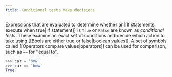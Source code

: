 ```yaml
---
title: Conditional tests make decisions
---
```


Expressions that are evaluated to determine whether an[[If statements execute when true| if statement]] is `True` or `False` are known as *conditional tests*. These examine an exact set of conditions and decide which action to take using [[Bools are either true or false|boolean values]]. A set of symbols called [[Operators compare values|operators]] can be used for comparison, such as `==` for "equal to".

```python
>>> car = 'bmw'
>>> car == 'bmw'
True
```

